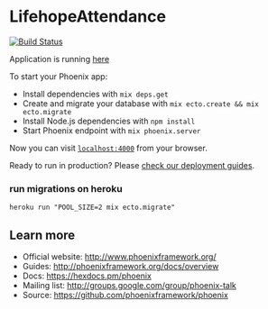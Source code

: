 # LifehopeAttendance

[![Build Status](https://travis-ci.org/lifehopechurch/lifehope_attendance.svg?branch=master)](https://travis-ci.org/lifehopechurch/lifehope_attendance)

Application is running [here](https://lifehope-attendance.herokuapp.com/)

To start your Phoenix app:

  * Install dependencies with `mix deps.get`
  * Create and migrate your database with `mix ecto.create && mix ecto.migrate`
  * Install Node.js dependencies with `npm install`
  * Start Phoenix endpoint with `mix phoenix.server`

Now you can visit [`localhost:4000`](http://localhost:4000) from your browser.

Ready to run in production? Please [check our deployment guides](http://www.phoenixframework.org/docs/deployment).

### run migrations on heroku
```
heroku run "POOL_SIZE=2 mix ecto.migrate"
```

## Learn more

  * Official website: http://www.phoenixframework.org/
  * Guides: http://phoenixframework.org/docs/overview
  * Docs: https://hexdocs.pm/phoenix
  * Mailing list: http://groups.google.com/group/phoenix-talk
  * Source: https://github.com/phoenixframework/phoenix
